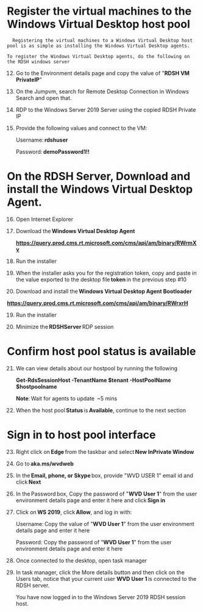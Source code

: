  # Register the virtual machines to the Windows Virtual Desktop host pool 

      Registering the virtual machines to a Windows Virtual Desktop host pool is as simple as installing the Windows Virtual Desktop agents. 

    To register the Windows Virtual Desktop agents, do the following on the RDSH windows server 
       
12. Go to the Environment details page and copy the value of "**RDSH VM PrivateIP**"

13. On the Jumpvm, search for Remote Desktop Connection in Windows Search and open that.

14. RDP to the Windows Server 2019 Server using the copied RDSH Private IP

15.  Provide the following values and connect to the VM: 

       Username: **rdshuser**

       Password: **demoPassword1!!** 
       

  # On the RDSH Server, Download and install the Windows Virtual Desktop Agent. 

16.  Open Internet Explorer 

15.  Download the **Windows Virtual Desktop Agent** 

       **https://query.prod.cms.rt.microsoft.com/cms/api/am/binary/RWrmXv**
       
16. Run the installer 

17.  When the installer asks you for the registration token, copy and paste in the value exported to the desktop file **token** in the previous step #10 

18.  Download and install the **Windows Virtual Desktop Agent Bootloader** 

   **https://query.prod.cms.rt.microsoft.com/cms/api/am/binary/RWrxrH**

19. Run the installer 

20. Minimize the **RDSHServer** RDP session 


 # Confirm host pool status is available 

21.  We can view details about our hostpool by running the following 

       **Get-RdsSessionHost -TenantName $tenant -HostPoolName $hostpoolname** 

       **Note**: Wait for agents to update  ~5 mins 

22. When the host pool **Status** is **Available**, continue to the next section 


  # Sign in to host pool interface 

23. Right click on **Edge** from the taskbar and select **New InPrivate Window** 

24. Go to **aka.ms/wvdweb**  

25. In the **Email, phone, or Skype** box, provide "WVD USER 1" email id and click **Next** 
      
26. In the Password box, Copy the password of "**WVD User 1**" from the user environment details page and enter it here and click **Sign in** 

27.  Click on **WS 2019**, click **Allow**, and log in with: 

      Username: Copy the value of "**WVD User 1**" from the user environment details page and enter it here

      Password: Copy the password of "**WVD User 1**" from the user environment details page and enter it here

28.  Once connected to the desktop, open task manager 

29. In task manager, click the More details button and then click on the Users tab, notice that your current user **WVD User 1** is connected to the RDSH server. 

      You have now logged in to the Windows Server 2019 RDSH session host.
       
       
